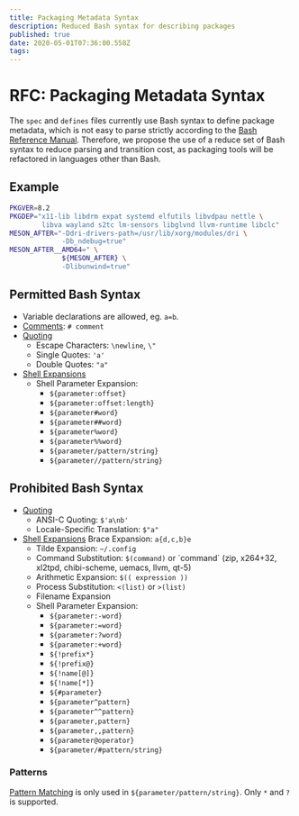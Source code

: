 ```yaml
---
title: Packaging Metadata Syntax
description: Reduced Bash syntax for describing packages
published: true
date: 2020-05-01T07:36:00.558Z
tags: 
---
```


# RFC: Packaging Metadata Syntax

The `spec` and `defines` files currently use Bash syntax to define package metadata, which is not easy to parse strictly according to the [Bash Reference Manual](https://www.gnu.org/savannah-checkouts/gnu/bash/manual/bash.html). Therefore, we propose the use of a reduce set of Bash syntax to reduce parsing and transition cost, as packaging tools will be refactored in languages other than Bash.

## Example

```bash
PKGVER=8.2
PKGDEP="x11-lib libdrm expat systemd elfutils libvdpau nettle \
        libva wayland s2tc lm-sensors libglvnd llvm-runtime libclc"
MESON_AFTER="-Ddri-drivers-path=/usr/lib/xorg/modules/dri \
             -Db_ndebug=true" 
MESON_AFTER__AMD64=" \
             ${MESON_AFTER} \
             -Dlibunwind=true"
```


## Permitted Bash Syntax

* Variable declarations are allowed, eg. `a=b`.
* [Comments](https://www.gnu.org/software/bash/manual/bash.html#Comments): `# comment`
* [Quoting](https://www.gnu.org/software/bash/manual/bash.html#Quoting)
  * Escape Characters: `\newline`, `\"`
  * Single Quotes: `'a'`
  * Double Quotes: `"a"`
* [Shell Expansions](https://www.gnu.org/software/bash/manual/bash.html#Shell-Expansions)
  * Shell Parameter Expansion:
  	* `${parameter:offset}`
    * `${parameter:offset:length}`
    * `${parameter#word}`
    * `${parameter##word}`
    * `${parameter%word}`
    * `${parameter%%word}`
    * `${parameter/pattern/string}`
    * `${parameter//pattern/string}`


## Prohibited Bash Syntax

* [Quoting](https://www.gnu.org/software/bash/manual/bash.html#Quoting)
	* ANSI-C Quoting: `$'a\nb'`
	*	Locale-Specific Translation: `$"a"`
* [Shell Expansions](https://www.gnu.org/software/bash/manual/bash.html#Shell-Expansions)
   Brace Expansion: `a{d,c,b}e`
  * Tilde Expansion: `~/.config`
  * Command Substitution: `$(command)` or \`command\` (zip, x264+32, xl2tpd, chibi-scheme, uemacs, llvm, qt-5)
  * Arithmetic Expansion: `$(( expression ))`
  * Process Substitution: `<(list)` or `>(list)`
  * Filename Expansion
  * Shell Parameter Expansion:
      * `${parameter:-word}`
      * `${parameter:=word}`
      * `${parameter:?word}`
      * `${parameter:+word}`
      * `${!prefix*}`
      * `${!prefix@}`
      * `${!name[@]}`
      * `${!name[*]}`
      * `${#parameter}`
      * `${parameter^pattern}`
      * `${parameter^^pattern}`
      * `${parameter,pattern}`
      * `${parameter,,pattern}`
      * `${parameter@operator}`
      * `${parameter/#pattern/string}`


### Patterns

[Pattern Matching](https://www.gnu.org/software/bash/manual/bash.html#Pattern-Matching) is only used in `${parameter/pattern/string}`. Only `*` and `?` is supported.

